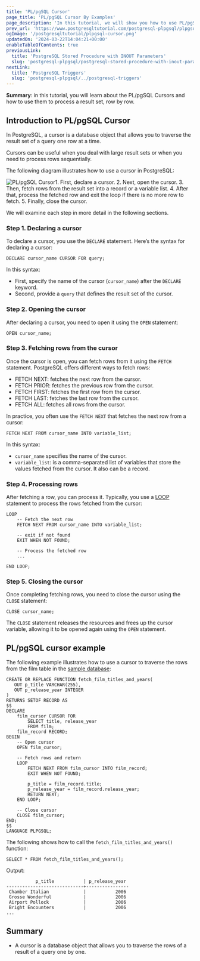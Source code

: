 ```yaml
---
title: 'PL/pgSQL Cursor'
page_title: 'PL/pgSQL Cursor By Examples'
page_description: 'In this tutorial, we will show you how to use PL/pgSQL Cursor and give you some practical examples of using PL/pgSQL cursor.'
prev_url: 'https://www.postgresqltutorial.com/postgresql-plpgsql/plpgsql-cursor/'
ogImage: '/postgresqltutorial/plpgsql-cursor.png'
updatedOn: '2024-03-22T14:04:21+00:00'
enableTableOfContents: true
previousLink:
  title: 'PostgreSQL Stored Procedure with INOUT Parameters'
  slug: 'postgresql-plpgsql/postgresql-stored-procedure-with-inout-parameters'
nextLink:
  title: 'PostgreSQL Triggers'
  slug: 'postgresql-plpgsql/../postgresql-triggers'
---
```


**Summary**: in this tutorial, you will learn about the PL/pgSQL Cursors and how to use them to process a result set, row by row.

## Introduction to PL/pgSQL Cursor

In PostgreSQL, a cursor is a database object that allows you to traverse the result set of a query one row at a time.

Cursors can be useful when you deal with large result sets or when you need to process rows sequentially.

The following diagram illustrates how to use a cursor in PostgreSQL:

![PL/pgSQL Cursor](/postgresqltutorial/plpgsql-cursor.png)1. First, declare a cursor. 2. Next, open the cursor. 3. Then, fetch rows from the result set into a record or a variable list. 4. After that, process the fetched row and exit the loop if there is no more row to fetch. 5. Finally, close the cursor.

We will examine each step in more detail in the following sections.

### Step 1\. Declaring a cursor

To declare a cursor, you use the `DECLARE` statement. Here’s the syntax for declaring a cursor:

```pgsql
DECLARE cursor_name CURSOR FOR query;
```

In this syntax:

- First, specify the name of the cursor (`cursor_name`) after the `DECLARE` keyword.
- Second, provide a `query` that defines the result set of the cursor.

### Step 2\. Opening the cursor

After declaring a cursor, you need to open it using the `OPEN` statement:

```pgsql
OPEN cursor_name;
```

### Step 3\. Fetching rows from the cursor

Once the cursor is open, you can fetch rows from it using the `FETCH` statement. PostgreSQL offers different ways to fetch rows:

- FETCH NEXT: fetches the next row from the cursor.
- FETCH PRIOR: fetches the previous row from the cursor.
- FETCH FIRST: fetches the first row from the cursor.
- FETCH LAST: fetches the last row from the cursor.
- FETCH ALL: fetches all rows from the cursor.

In practice, you often use the `FETCH NEXT` that fetches the next row from a cursor:

```pgsql
FETCH NEXT FROM cursor_name INTO variable_list;
```

In this syntax:

- `cursor_name` specifies the name of the cursor.
- `variable_list`: is a comma\-separated list of variables that store the values fetched from the cursor. It also can be a record.

### Step 4\. Processing rows

After fetching a row, you can process it. Typically, you use a [LOOP](plpgsql-loop-statements) statement to process the rows fetched from the cursor:

```pgsql
LOOP
    -- Fetch the next row
    FETCH NEXT FROM cursor_name INTO variable_list;

    -- exit if not found
    EXIT WHEN NOT FOUND;

    -- Process the fetched row
    ...

END LOOP;
```

### Step 5\. Closing the cursor

Once completing fetching rows, you need to close the cursor using the `CLOSE` statement:

```pgsql
CLOSE cursor_name;
```

The `CLOSE` statement releases the resources and frees up the cursor variable, allowing it to be opened again using the `OPEN` statement.

## PL/pgSQL cursor example

The following example illustrates how to use a cursor to traverse the rows from the film table in the [sample database](../postgresql-getting-started/postgresql-sample-database):

```pgsql
CREATE OR REPLACE FUNCTION fetch_film_titles_and_years(
   OUT p_title VARCHAR(255),
   OUT p_release_year INTEGER
)
RETURNS SETOF RECORD AS
$$
DECLARE
    film_cursor CURSOR FOR
        SELECT title, release_year
        FROM film;
    film_record RECORD;
BEGIN
    -- Open cursor
    OPEN film_cursor;

    -- Fetch rows and return
    LOOP
        FETCH NEXT FROM film_cursor INTO film_record;
        EXIT WHEN NOT FOUND;

        p_title = film_record.title;
        p_release_year = film_record.release_year;
        RETURN NEXT;
    END LOOP;

    -- Close cursor
    CLOSE film_cursor;
END;
$$
LANGUAGE PLPGSQL;
```

The following shows how to call the `fetch_film_titles_and_years()` function:

```pgsql
SELECT * FROM fetch_film_titles_and_years();
```

Output:

```
           p_title           | p_release_year
-----------------------------+----------------
 Chamber Italian             |           2006
 Grosse Wonderful            |           2006
 Airport Pollock             |           2006
 Bright Encounters           |           2006
...
```

## Summary

- A cursor is a database object that allows you to traverse the rows of a result of a query one by one.
